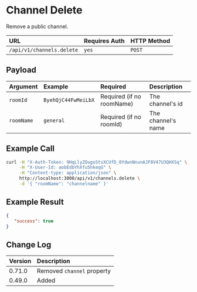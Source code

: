 # Channel Delete

Remove a public channel.

| URL | Requires Auth | HTTP Method |
| :--- | :--- | :--- |
| `/api/v1/channels.delete` | `yes` | `POST` |

## Payload

| Argument | Example | Required | Description |
| :--- | :--- | :--- | :--- |
| `roomId` | `ByehQjC44FwMeiLbX` | Required (if no roomName) | The channel's id |
| `roomName` | `general` | Required (if no roomId) | The channel's name |

## Example Call

```bash
curl -H "X-Auth-Token: 9HqLlyZOugoStsXCUfD_0YdwnNnunAJF8V47U3QHXSq" \
     -H "X-User-Id: aobEdbYhXfu5hkeqG" \
     -H "Content-type: application/json" \
     http://localhost:3000/api/v1/channels.delete \
     -d '{ "roomName": "channelname" }'
```

## Example Result

```json
{
   "success": true
}
```

## Change Log

| Version | Description |
| :--- | :--- |
| 0.71.0 | Removed `channel` property |
| 0.49.0 | Added |
